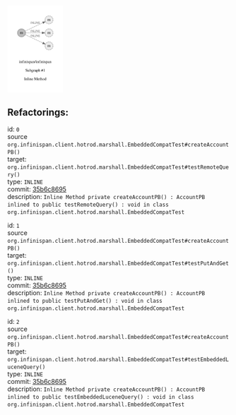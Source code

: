 <img src=subgraph_atomic_1.svg width=25%>

## Refactorings:

id: `0`\
source `org.infinispan.client.hotrod.marshall.EmbeddedCompatTest#createAccountPB()`\
target: `org.infinispan.client.hotrod.marshall.EmbeddedCompatTest#testRemoteQuery()`\
type: `INLINE`\
commit: [35b6c8695](https://github.com/infinispan/infinispan/commit/35b6c869546a7968b6fd2f640add6eea87e03c22)\
description: `Inline Method private createAccountPB() : AccountPB inlined to public testRemoteQuery() : void in class org.infinispan.client.hotrod.marshall.EmbeddedCompatTest`

id: `1`\
source `org.infinispan.client.hotrod.marshall.EmbeddedCompatTest#createAccountPB()`\
target: `org.infinispan.client.hotrod.marshall.EmbeddedCompatTest#testPutAndGet()`\
type: `INLINE`\
commit: [35b6c8695](https://github.com/infinispan/infinispan/commit/35b6c869546a7968b6fd2f640add6eea87e03c22)\
description: `Inline Method private createAccountPB() : AccountPB inlined to public testPutAndGet() : void in class org.infinispan.client.hotrod.marshall.EmbeddedCompatTest`

id: `2`\
source `org.infinispan.client.hotrod.marshall.EmbeddedCompatTest#createAccountPB()`\
target: `org.infinispan.client.hotrod.marshall.EmbeddedCompatTest#testEmbeddedLuceneQuery()`\
type: `INLINE`\
commit: [35b6c8695](https://github.com/infinispan/infinispan/commit/35b6c869546a7968b6fd2f640add6eea87e03c22)\
description: `Inline Method private createAccountPB() : AccountPB inlined to public testEmbeddedLuceneQuery() : void in class org.infinispan.client.hotrod.marshall.EmbeddedCompatTest`

